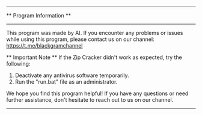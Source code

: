 **********************************************************************
** Program Information **
**********************************************************************

This program was made by AI. If you encounter any problems or issues while using this program, please contact us on our channel: https://t.me/blackgramchannel

** Important Note **
If the Zip Cracker didn't work as expected, try the following:
1. Deactivate any antivirus software temporarily.
2. Run the "run.bat" file as an administrator.

We hope you find this program helpful! If you have any questions or need further assistance, don't hesitate to reach out to us on our channel.
**********************************************************************
